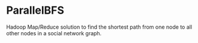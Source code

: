 # ParallelBFS
Hadoop Map/Reduce solution to find the shortest path from one node to all other nodes in a social network graph.
